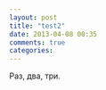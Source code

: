 ```yaml
---
layout: post
title: "test2"
date: 2013-04-08 00:35
comments: true
categories: 
---
```


Раз, два, три.
